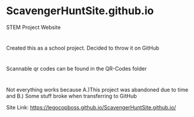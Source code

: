 # ScavengerHuntSite.github.io
STEM Project Website
#
Created this as a school project. Decided to throw it on GitHub
#
Scannable qr codes can be found in the QR-Codes folder
#
Not everything works because A.)This project was abandoned due to time and B.) Some stuff broke when transferring to GitHub

Site Link: https://legocopboss.github.io/ScavengerHuntSite.github.io/
